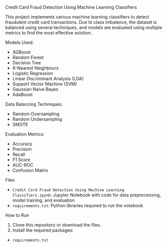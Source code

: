  Credit Card Fraud Detection Using Machine Learning Classifiers

This project implements various machine learning classifiers to detect fraudulent credit card transactions. Due to class imbalance, the dataset is balanced using several techniques, and models are evaluated using multiple metrics to find the most effective solution.

 Models Used:
- XGBoost
- Random Forest
- Decision Tree
- K-Nearest Neighbours
- Logistic Regression
- Linear Discriminant Analysis (LDA)
- Support Vector Machine (SVM)
- Gaussian Naive Bayes
- AdaBoost

 Data Balancing Techniques:
- Random Oversampling
- Random Undersampling
- SMOTE

 Evaluation Metrics:
- Accuracy
- Precision
- Recall
- F1 Score
- AUC-ROC
- Confusion Matrix

 Files
- `Credit Card Fraud Detection Using Machine Learning Classifiers.ipynb`: Jupyter Notebook with code for data preprocessing, model training, and evaluation
- `requirements.txt`: Python libraries required to run the notebook

 How to Run
1. Clone this repository or download the files.
2. Install the required packages:
  - `requirements.txt`
